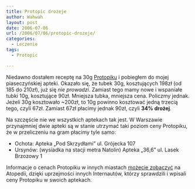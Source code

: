 ```yaml
---
title: Protopic drożeje
author: Wahwah
layout: post
date: 2006-07-06
url: /2006/07/06/protopic-drozeje/
categories:
  - Leczenie
tags:
  - Protopic

---
```

Niedawno dostałem receptę na 30g [Protopiku][1] i pobiegłem do mojej piaseczyńskiej apteki. Okazało się, że tubek 30g, kosztujących 198zł (od 185 do 210zł), już się _nie prowadzi_. Zamiast tego mamy nowe i wspaniałe tubki 10g, kosztujące 90zł. Mniejsza tubka, mniejsza cena. Policzmy jednak. Jeżeli 30g kosztowało ~200zł, to 10g powinno kosztować jedną trzecią tego, czyli 67zł. Zamiast 67zł płacimy jednak 90zł, czyli **34% drożej**.

<!--more-->

Na szczęście nie we wszystkich aptekach tak jest. W Warszawie przynajmniej dwie apteki są w stanie utrzymać taki poziom ceny Protopiku, że w przeliczeniu na gram płacimy tyle samo:

  * Ochota: Apteka „Pod Skrzydłami” ul. Grójecka 107
  * Ursynów: (wysiadka na stacji metra Natolin) Apteka „36,6” ul. Lasek Brzozowy 1

Informacje o cenach Protopiku w innych miastach [możecie zobaczyć][2] na Atopedii, dzięki uprzejmości innych Internautów, którzy sprawdzili i wpisali ceny Protopiku w swoich aptekach.

 [1]: http://www.atopowe-zapalenie.pl/atopedia/Protopic
 [2]: http://www.atopowe-zapalenie.pl/atopedia/Gdzie_kupi%C4%87_Protopic